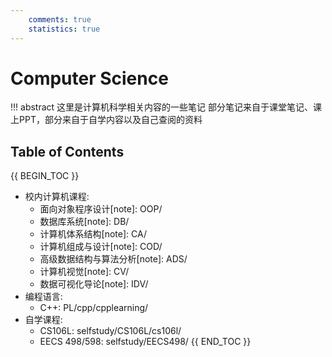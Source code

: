 ```yaml
---
    comments: true
    statistics: true
---
```


# Computer Science

!!! abstract 这里是计算机科学相关内容的一些笔记
    部分笔记来自于课堂笔记、课上PPT，部分来自于自学内容以及自己查阅的资料


## Table of Contents

{{ BEGIN_TOC }}
- 校内计算机课程:
    - 面向对象程序设计[note]: OOP/
    - 数据库系统[note]: DB/
    - 计算机体系结构[note]: CA/
    - 计算机组成与设计[note]: COD/
    - 高级数据结构与算法分析[note]: ADS/
    - 计算机视觉[note]: CV/
    - 数据可视化导论[note]: IDV/
- 编程语言:
    - C++: PL/cpp/cpplearning/
- 自学课程:
    - CS106L: selfstudy/CS106L/cs106l/
    - EECS 498/598: selfstudy/EECS498/
{{ END_TOC }}